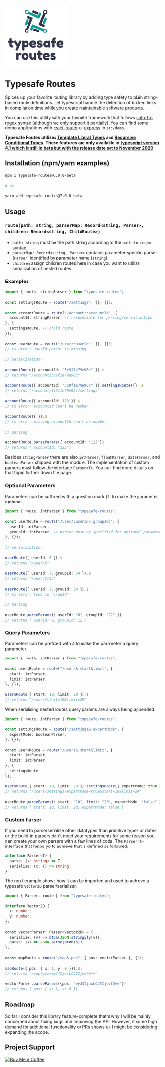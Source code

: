 <img title="logo" src="logo.png" />

# Typesafe Routes

Spices up your favorite routing library by adding type safety to plain string-based route definitions. Let typescript handle the detection of broken links in compilation time while you create maintainable software products.

You can use this utility with your favorite framework that follows [path-to-regex](https://github.com/pillarjs/path-to-regexp) syntax (although we only support it partially). You can find some demo applications with [react-router](https://reacttraining.com/react-router/) or [express](https://expressjs.com/) in `src/demo`.

**Typesafe Routes utilizes [Template Literal Types](https://devblogs.microsoft.com/typescript/announcing-typescript-4-1-beta/#template-literal-types) and [Recursive Conditional Types](https://devblogs.microsoft.com/typescript/announcing-typescript-4-1-beta/#recursive-conditional-types). These features are only available in [typescript version 4.1 which is still in beta but with the release date set to November 2020](https://github.com/microsoft/TypeScript/issues/40124)**

## Installation (npm/yarn examples)

``` sh
npm i typesafe-routes@7.0.0-beta

# or

yarn add typesafe-routes@7.0.0-beta
```

## Usage

### `route(path: string, parserMap: Record<string, Parser>, children: Record<string, ChildRoute>)`

* `path: string` must be the path string according to the `path-to-regex` syntax.
* `parserMap: Record<string, Parser>` contains parameter specific parser (`Parser`) identified by parameter name (`string`)
* `children` assign children routes here in case you want to utilize serialization of nested routes

### Examples

``` ts
import { route, stringParser } from "typesafe-routes";

const settingsRoute = route("/settings", {}, {});

const accountRoute = route("/account/:accountId", {
  accountId: stringParser, // responsible for parsing/serialization
}, {
  settingsRoute, // child route
});

const userRoute = route("/user/:userId", {}, {});
// ts error: userId parser is missing

// serialisation:

accountRoute({ accountId: "5c9f1e79e96c" }).$
// returns "/account/5c9f1e79e96c"

accountRoute({ accountId: "5c9f1e79e96c" }).settingsRoute({}).$
// returns "/account/5c9f1e79e96c/settings"

accountRoute({ accountId: 123 }).$
// ts error: accountId can't be number 

accountRoute({ }).$
// ts error: missing accountId can't be number

// parsing:

accountRoute.parseParams({ accountId: "123"})
// returns { accountId: "123"}

```

Besides `stringParser` there are also `intParser`, `floatParser`, `dateParser`, and `booleanParser` shipped with the module. The implementation of custom parsers must follow the interface `Parser<T>`. You can find more details on that topic further down the page.

### Optional Parameters

Parameters can be suffixed with a question mark (`?`) to make the parameter optional.

``` ts
import { route, intParser } from "typesafe-routes";

const userRoute = route("/user/:userId/:groupId?", {
  userId: intParser,
  groupId: intParser, // parser must be specified for optional parameters
}, {});

// serialisation:

userRoute({ userId: 5 }).$
// returns "/user/5"

userRoute({ userId: 7, groupId: 34 }).$
// returns "/user/7/34"

userRoute({ userId: 7, grouId: 34 }).$
// ts error: typo in "grouId"

// parsing:

userRoute.parseParams({ userId: "6", groupId: "12" })
// returns { userId: 6, groupId: 12 }
```

### Query Parameters

Parameters can be prefixed with `&` to make the parameter a query parameter.

``` ts
import { route, intParser } from "typesafe-routes";

const usersRoute = route("/users&:start&limit", {
  start: intParser,
  limit: intParser,
}, {});

usersRoute({ start: 10, limit: 20 }).$
// returns "/users?start=10&limit=20"
```

When serialising nested routes query params are always being appended:

``` ts
import { route, intParser } from "typesafe-routes";

const settingsRoute = route("/settings&:expertMode", {
  expertMode: booleanParser,
}, {});

const usersRoute = route("/users&:start&limit", {
  start: intParser,
  limit: intParser,
}, {
  settingsRoute
});

usersRoute({ start: 10, limit: 20 }).settingsRoute({ expertMode: true })$
// returns "/users/settings?expertMode=true&start=10&limit=20"

userRoute.parseParams({ start: "10", limit: "20", expertMode: "false" });
// returns { start: 10, limit: 20, expertMode: false }
```

### Custom Parser 

If you need to parse/serialize other datatypes than primitive types or dates or the build-in parsers don't meet your requirements for some reason you can create your own parsers with a few lines of code. The `Parser<T>` interface that helps yo to achieve that is defined as followed:

``` ts
interface Parser<T> {
  parse: (s: string) => T;
  serialize: (x: T) => string;
}
```

The next example shows how it can be imported and used to achieve a typesafe `Vector2D` parser/serializer.

``` ts
import { Parser, route } from "typesafe-routes";

interface Vector2D {
  x: number;
  y: number;
};

const vectorParser: Parser<Vector2D> = {
  serialize: (v) => btoa(JSON.stringify(v)),
  parse: (s) => JSON.parse(atob(s)),
};

const mapRoute = route("/map&:pos", { pos: vectorParser }, {});

mapRoute({ pos: { x: 1, y: 0 }}).$;
// returns "/map?pos=eyJ4IjoxLCJ5IjowfQ=="

vectorParser.parseParams({pos: "eyJ4IjoxLCJ5IjowfQ=="})
// returns { pos: { x: 1, y: 0 }}
```

## Roadmap

So far I consider this library feature-complete that's why I will be mainly concerned about fixing bugs and improving the API. However, if some high demand for additional functionality or PRs shows up I might be considering expanding the scope.

## Project Support

<a href="https://www.buymeacoffee.com/kruschid" target="_blank"><img src="https://cdn.buymeacoffee.com/buttons/v2/default-orange.png" alt="Buy Me A Coffee" style="height: 60px !important;width: 217px !important;" ></a>